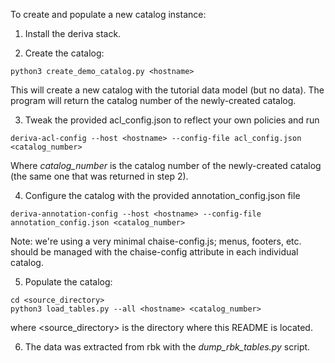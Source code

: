 To create and populate a new catalog instance:

1. Install the deriva stack.

2. Create the catalog:
```
python3 create_demo_catalog.py <hostname>
 ```
 This will create a new catalog with the tutorial data model (but no data). The program will return the catalog number of the newly-created catalog.
 
3. Tweak the provided acl_config.json to reflect your own policies and run
```
deriva-acl-config --host <hostname> --config-file acl_config.json <catalog_number>
```
Where _catalog_number_ is the catalog number of the newly-created catalog (the same one that was returned in step 2).

4. Configure the catalog with the provided annotation_config.json file
```
deriva-annotation-config --host <hostname> --config-file annotation_config.json <catalog_number>
```
Note: we're using a very minimal chaise-config.js; menus, footers, etc. should be managed with the chaise-config attribute in each individual catalog.

5. Populate the catalog:
```
cd <source_directory>
python3 load_tables.py --all <hostname> <catalog_number>
```
where <source_directory> is the directory where this README is located.

6. The data was extracted from rbk with the _dump_rbk_tables.py_ script.

